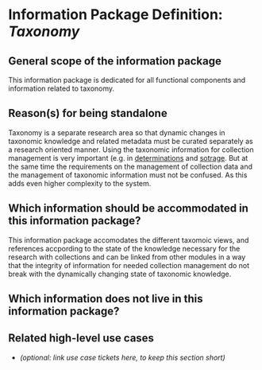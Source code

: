 Information Package Definition: _Taxonomy_
=======================

## General scope of the information package
This information package is dedicated for all functional components and information related to taxonomy. 

## Reason(s) for being standalone
Taxonomy is a separate research area so that dynamic changes in taxonomic knowledge and related metadata must be curated separately as a research oriented manner.
Using the taxonomic information for collection management is very important (e.g. in [determinations](/component_descriptions/determinations.md) and [sotrage](component_descriptions/storage.md). But at the same time the requirements on the management of collection data and the management of taxonomic information must not be confused. As this adds even higher complexity to the system.

## Which information should be accommodated in this information package?
This information package accomodates the different taxomoic views, and references accpording to the state of the knowledge necessary for the research with collections and can be linked from other modules in a way that the integrity of information for needed collection management do not break with the dynamically changing state of taxonomic knowledge.


## Which information does __not__ live in this information package?


## Related high-level use cases
* _(optional: link use case tickets here, to keep this section short)_
